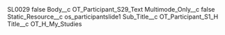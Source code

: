 <?xml version="1.0" encoding="UTF-8"?>
<CustomMetadata xmlns="http://soap.sforce.com/2006/04/metadata" xmlns:xsi="http://www.w3.org/2001/XMLSchema-instance" xmlns:xsd="http://www.w3.org/2001/XMLSchema">
    <label>SL0029</label>
    <protected>false</protected>
    <values>
        <field>Body__c</field>
        <value xsi:type="xsd:string">OT_Participant_S29_Text</value>
    </values>
    <values>
        <field>Multimode_Only__c</field>
        <value xsi:type="xsd:boolean">false</value>
    </values>
    <values>
        <field>Static_Resource__c</field>
        <value xsi:type="xsd:string">os_participantslide1</value>
    </values>
    <values>
        <field>Sub_Title__c</field>
        <value xsi:type="xsd:string">OT_Participant_S1_H</value>
    </values>
    <values>
        <field>Title__c</field>
        <value xsi:type="xsd:string">OT_H_My_Studies</value>
    </values>
</CustomMetadata>
